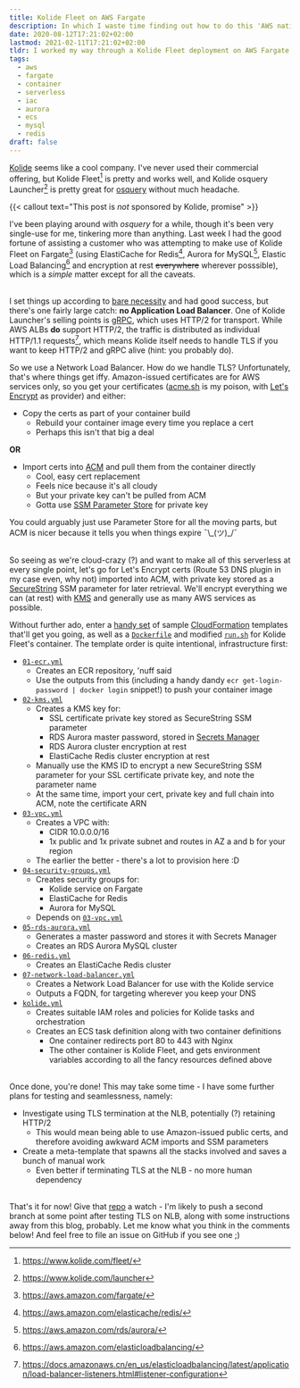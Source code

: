 ```yaml
---
title: Kolide Fleet on AWS Fargate
description: In which I waste time finding out how to do this 'AWS native', somehow
date: 2020-08-12T17:21:02+02:00
lastmod: 2021-02-11T17:21:02+02:00
tldr: I worked my way through a Kolide Fleet deployment on AWS Fargate a week ago, and have turned the results into a set of CloudFormation templates for your consumption. GitHub repo available <a href="https://github.com/chessmango/kolide-fleet-on-fargate">here</a>.
tags:
  - aws
  - fargate
  - container
  - serverless
  - iac
  - aurora
  - ecs
  - mysql
  - redis
draft: false
---
```



[Kolide] seems like a cool company. I've never used their commercial offering, but Kolide Fleet[^fleet] is pretty and works well, and Kolide osquery Launcher[^launcher] is pretty great for [osquery] without much headache.

{{< callout text="This post is *not* sponsored by Kolide, promise" >}}

I've been playing around with _osquery_ for a while, though it's been very single-use for me, tinkering more than anything. Last week I had the good fortune of assisting a customer who was attempting to make use of Kolide Fleet on Fargate[^fargate] (using ElastiCache for Redis[^redis], Aurora for MySQL[^mysql], Elastic Load Balancing[^elb] and encryption at rest ~~everywhere~~ wherever posssible), which is a _simple_ matter except for all the caveats.

\
I set things up according to [bare necessity] and had good success, but there's one fairly large catch: **no Application Load Balancer**. One of Kolide Launcher's selling points is [gRPC], which uses HTTP/2 for transport. While AWS ALBs **do** support HTTP/2, the traffic is distributed as individual HTTP/1.1 requests[^http1], which means Kolide itself needs to handle TLS if you want to keep HTTP/2 and gRPC alive (hint: you probably do).

So we use a Network Load Balancer. How do we handle TLS? Unfortunately, that's where things get iffy. Amazon-issued certificates are for AWS services only, so you get your certificates ([acme.sh] is my poison, with [Let's Encrypt] as provider) and either:

* Copy the certs as part of your container build
  * Rebuild your container image every time you replace a cert
  * Perhaps this isn't that big a deal

**OR**

* Import certs into [ACM] and pull them from the container directly
  * Cool, easy cert replacement
  * Feels nice because it's all cloudy
  * But your private key can't be pulled from ACM
  * Gotta use [SSM Parameter Store] for private key

You could arguably just use Parameter Store for all the moving parts, but ACM is nicer because it tells you when things expire ¯\\\_\(ツ\)\_/¯

\
So seeing as we're cloud-crazy (?) and want to make all of this serverless at every single point, let's go for Let's Encrypt certs (Route 53 DNS plugin in my case even, why not) imported into ACM, with private key stored as a [SecureString] SSM parameter for later retrieval. We'll encrypt everything we can (at rest) with [KMS] and generally use as many AWS services as possible.

Without further ado, enter a [handy set] of sample [CloudFormation] templates that'll get you going, as well as a [`Dockerfile`] and modified [`run.sh`] for Kolide Fleet's container. The template order is quite intentional, infrastructure first:

* [`01-ecr.yml`]
  * Creates an ECR repository, 'nuff said
  * Use the outputs from this (including a handy dandy `ecr get-login-password | docker login` snippet!) to push your container image
* [`02-kms.yml`]
  * Creates a KMS key for:
    * SSL certificate private key stored as SecureString SSM parameter
    * RDS Aurora master password, stored in [Secrets Manager]
    * RDS Aurora cluster encryption at rest
    * ElastiCache Redis cluster encryption at rest
  * Manually use the KMS ID to encrypt a new SecureString SSM parameter for your SSL certificate private key, and note the parameter name
  * At the same time, import your cert, private key and full chain into ACM, note the certificate ARN
* [`03-vpc.yml`]
  * Creates a VPC with:
    * CIDR 10.0.0.0/16
    * 1x public and 1x private subnet and routes in AZ a and b for your region
  * The earlier the better - there's a lot to provision here :D
* [`04-security-groups.yml`]
  * Creates security groups for:
    * Kolide service on Fargate
    * ElastiCache for Redis
    * Aurora for MySQL
  * Depends on [`03-vpc.yml`]
* [`05-rds-aurora.yml`]
  * Generates a master password and stores it with Secrets Manager
  * Creates an RDS Aurora MySQL cluster
* [`06-redis.yml`]
  * Creates an ElastiCache Redis cluster
* [`07-network-load-balancer.yml`]
  * Creates a Network Load Balancer for use with the Kolide service
  * Outputs a FQDN, for targeting wherever you keep your DNS
* [`kolide.yml`]
  * Creates suitable IAM roles and policies for Kolide tasks and orchestration
  * Creates an ECS task definition along with two container definitions
    * One container redirects port 80 to 443 with Nginx
    * The other container is Kolide Fleet, and gets environment variables according to all the fancy resources defined above

\
Once done, you're done! This may take some time - I have some further plans for testing and seamlessness, namely:
* Investigate using TLS termination at the NLB, potentially (?) retaining HTTP/2
  * This would mean being able to use Amazon-issued public certs, and therefore avoiding awkward ACM imports and SSM parameters
* Create a meta-template that spawns all the stacks involved and saves a bunch of manual work
  * Even better if terminating TLS at the NLB - no more human dependency

\
That's it for now! Give that [repo] a watch - I'm likely to push a second branch at some point after testing TLS on NLB, along with some instructions away from this blog, probably. Let me know what you think in the comments below! And feel free to file an issue on GitHub if you see one ;)


<!-- Links -->
[Kolide]: https://www.kolide.com/
[osquery]: https://osquery.io/

[bare necessity]: https://github.com/kolide/fleet/blob/master/docs/infrastructure/installing-fleet.md#infrastructure-dependencies
[gRPC]: https://grpc.io/

[acme.sh]: https://github.com/acmesh-official/acme.sh
[Let's Encrypt]: https://letsencrypt.org/

[ACM]: https://aws.amazon.com/certificate-manager/
[SSM Parameter Store]: https://docs.aws.amazon.com/systems-manager/latest/userguide/systems-manager-parameter-store.html

[SecureString]: https://docs.aws.amazon.com/systems-manager/latest/userguide/parameter-store-about-examples.html#parameter-types
[KMS]: https://aws.amazon.com/kms/

[handy set]: https://github.com/chessmango/kolide-fleet-on-fargate
[CloudFormation]: https://aws.amazon.com/cloudformation/
[`Dockerfile`]: https://github.com/chessmango/kolide-fleet-on-fargate/blob/master/app/docker/Dockerfile
[`run.sh`]: https://github.com/chessmango/kolide-fleet-on-fargate/blob/master/app/docker/run.sh

[`01-ecr.yml`]: https://github.com/chessmango/kolide-fleet-on-fargate/blob/master/infrastructure/01-ecr.yml
[`02-kms.yml`]: https://github.com/chessmango/kolide-fleet-on-fargate/blob/master/infrastructure/02-kms.yml
[Secrets Manager]: https://aws.amazon.com/secrets-manager/
[`03-vpc.yml`]: https://github.com/chessmango/kolide-fleet-on-fargate/blob/master/infrastructure/03-vpc.yml
[`04-security-groups.yml`]: https://github.com/chessmango/kolide-fleet-on-fargate/blob/master/infrastructure/04-security-groups.yml
[`05-rds-aurora.yml`]: https://github.com/chessmango/kolide-fleet-on-fargate/blob/master/infrastructure/05-rds-aurora.yml
[`06-redis.yml`]: https://github.com/chessmango/kolide-fleet-on-fargate/blob/master/infrastructure/06-redis.yml
[`07-network-load-balancer.yml`]: https://github.com/chessmango/kolide-fleet-on-fargate/blob/master/infrastructure/07-network-load-balancer.yml
[`kolide.yml`]: https://github.com/chessmango/kolide-fleet-on-fargate/blob/master/app/kolide.yml

[repo]: https://github.com/chessmango/kolide-fleet-on-fargate


<!-- Footnotes -->
[^fleet]: https://www.kolide.com/fleet/
[^launcher]: https://www.kolide.com/launcher

[^fargate]: https://aws.amazon.com/fargate/
[^redis]: https://aws.amazon.com/elasticache/redis/
[^mysql]: https://aws.amazon.com/rds/aurora/
[^elb]: https://aws.amazon.com/elasticloadbalancing/

[^http1]: https://docs.amazonaws.cn/en_us/elasticloadbalancing/latest/application/load-balancer-listeners.html#listener-configuration
